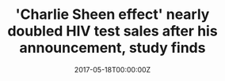 ---
date: '2017-05-18T00:00:00Z'
external_link: https://web.archive.org/web/20210616050009/https://abcnews.go.com/Health/charlie-sheen-effect-doubled-hiv-test-sales-announced/story?id=47486953
image:
  focal_point: Smart
original_link: https://abcnews.go.com/Health/charlie-sheen-effect-doubled-hiv-test-sales-announced/story?id=47486953
summary: According to the study update, what it called the "Charlie Sheen effect"
  had a big impact on HIV testing in the U.S., with sales of at-home testing nearly
  doubling the week of his announcement. They found that the week after Sheen announced
  on the "Today" show that he was HIV positive, in November 2015, there was a 95 percent
  increase in OraQuick HIV test sales. The HIV test sales continued to be above normal
  over the next four weeks, fluctuating from approximately 20 percent to 60 percent
  above the previous level. John Ayers, a behavioral scientist at SDSU, said the study
  could help public health officials better engage with people. "We can make public
  health more connected to the public it serves," he told ABC News.
title: '''Charlie Sheen effect'' nearly doubled HIV test sales after his announcement,
  study finds'
---